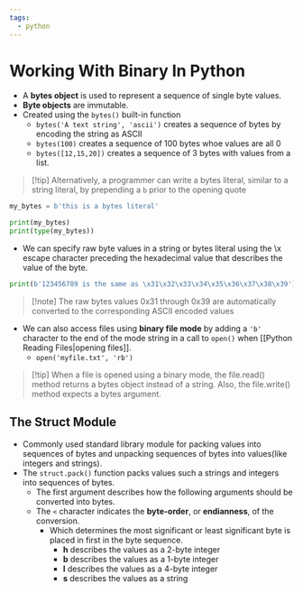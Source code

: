 ```yaml
---
tags:
  - python
---
```

# Working With Binary In Python
- A **bytes object** is used to represent a sequence of single byte values.
- **Byte objects** are immutable.
- Created using the `bytes()` built-in function
	- `bytes('A text string', 'ascii')` creates a sequence of bytes by encoding the string as ASCII
	- `bytes(100)` creates a sequence of 100 bytes whoe values are all 0
	- `bytes([12,15,20])` creates a sequence of 3 bytes with values from a list.

>[!tip] Alternatively, a programmer can write a bytes literal, similar to a string literal, by prepending a `b` prior to the opening quote

```Python
my_bytes = b'this is a bytes literal'

print(my_bytes)
print(type(my_bytes))
```

- We can specify raw byte values in a string or bytes literal using the \x escape character preceding the hexadecimal value that describes the value of the byte. 

```Python
print(b'123456789 is the same as \x31\x32\x33\x34\x35\x36\x37\x38\x39')
```
>[!note] The raw bytes values 0x31 through 0x39 are automatically converted to the corresponding ASCII encoded values

- We can also access files using **binary file mode** by adding a `'b'` character to the end of the mode string in a call to `open()` when [[Python Reading Files|opening files]]. 
	- `open('myfile.txt', 'rb')`

>[!tip] When a file is opened using a binary mode, the file.read() method returns a bytes object instead of a string. Also, the file.write() method expects a bytes argument.


## The Struct Module
- Commonly used standard library module for packing values into sequences of bytes and unpacking sequences of bytes into values(like integers and strings). 
- The `struct.pack()` function packs values such a strings and integers into sequences of bytes.
	- The first argument describes how the following arguments should be converted into bytes.
	- The `<` character indicates the **byte-order**, or **endianness**, of the conversion.
		- Which determines the most significant or least significant byte is placed in first in the byte sequence.
			- **h** describes the values as a 2-byte integer
			- **b** describes the values as a 1-byte integer
			- **l** describes the values as a 4-byte integer
			- **s** describes the values as a string
